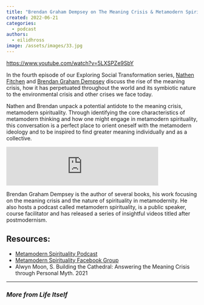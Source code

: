 ```yaml
---
title: "Brendan Graham Dempsey on The Meaning Crisis & Metamodern Spirituality"
created: 2022-06-21
categories: 
  - podcast
authors: 
  - eilidhross
image: /assets/images/33.jpg
---
```


https://www.youtube.com/watch?v=5LXSPZe9SbY

In the fourth episode of our Exploring Social Transformation series, [Nathen Fitchen](http://www.nathenfitchen.com) and [Brendan Graham Dempsey](https://www.brendangrahamdempsey.com/) discuss the rise of the meaning crisis, how it has perpetuated throughout the world and its symbiotic nature to the environmental crisis and other crises we face today.

Nathen and Brendan unpack a potential antidote to the meaning crisis, metamodern spirituality. Through identifying the core characteristics of metamodern thinking and how one might engage in metamodern spirituality, this conversation is a perfect place to orient oneself with the metamodern ideology and to be inspired to find greater meaning individually and as a collective.

<iframe src="https://anchor.fm/life-itself/embed/episodes/Brendan-Graham-Dempsey--Nathen-Fitchen-on-The-Meaning-Crisis--Metamodern-Spirituality-e1k37hl" height="102px" width="400px" frameborder="0" scrolling="no"></iframe>

Brendan Graham Dempsey is the author of several books, his work focusing on the meaning crisis and the nature of spirituality in metamodernity. He also hosts a podcast called metamodern spirituality, is a public speaker, course facilitator and has released a series of insightful videos titled after postmodernism.

## Resources:

- [Metamodern Spirituality Podcast](https://www.brendangrahamdempsey.com/metamodern-spirituality)
- [Metamodern Spirituality Facebook Group](https://web.facebook.com/groups/492060442032036)
- Alwyn Moon, S. Building the Cathedral: Answering the Meaning Crisis through Personal Myth. 2021

* * *

### _More from Life Itself_
